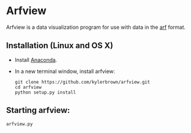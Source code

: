 Arfview
========

Arfview is a data visualization program for use with data in the [arf](https://github.com/dmeliza/arf/) format.

Installation (Linux and OS X)
------------
  * Install [Anaconda](https://store.continuum.io/cshop/anaconda/).
  * In a new terminal window, install arfview:

        git clone https://github.com/kylerbrown/arfview.git
        cd arfview
        python setup.py install


Starting arfview:
-----------------

    arfview.py

